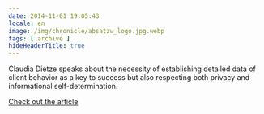 ```yaml
---
date: 2014-11-01 19:05:43
locale: en
image: /img/chronicle/absatzw_logo.jpg.webp
tags: [ archive ]
hideHeaderTitle: true
---
```


Claudia Dietze speaks about the necessity of establishing detailed data of client behavior as a key to success but also respecting both privacy and informational self-determination.

[Check out the article](https://drive.google.com/a/freiheit.com/file/d/0B-4a6ZsmPQKVaUJIZEo1QWtfelk/view?usp=sharing)